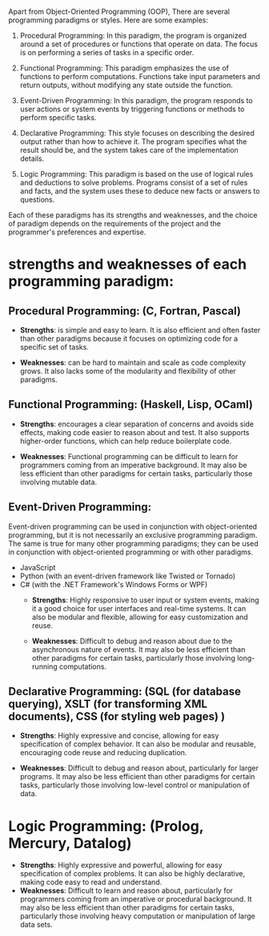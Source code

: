 Apart from Object-Oriented Programming (OOP), There are several programming paradigms or styles.
Here are some examples:

01. Procedural Programming: In this paradigm, the program is organized around a set of procedures or functions that operate on data. The focus is on performing a series of tasks in a specific order.

02. Functional Programming: This paradigm emphasizes the use of functions to perform computations. Functions take input parameters and return outputs, without modifying any state outside the function.

03. Event-Driven Programming: In this paradigm, the program responds to user actions or system events by triggering functions or methods to perform specific tasks.

04. Declarative Programming: This style focuses on describing the desired output rather than how to achieve it. The program specifies what the result should be, and the system takes care of the implementation details.

05. Logic Programming: This paradigm is based on the use of logical rules and deductions to solve problems. Programs consist of a set of rules and facts, and the system uses these to deduce new facts or answers to questions.

Each of these paradigms has its strengths and weaknesses, and the choice of paradigm depends on the requirements of the project and the programmer's preferences and expertise.

# strengths and weaknesses of each programming paradigm:

## Procedural Programming: (C, Fortran, Pascal)
   - **Strengths**: is simple and easy to learn. It is also efficient and often faster than other paradigms because it focuses on optimizing code for a specific set of tasks.
   
   - **Weaknesses**: can be hard to maintain and scale as code complexity grows. It also lacks some of the modularity and flexibility of other paradigms.

## Functional Programming: (Haskell, Lisp, OCaml)
   - **Strengths**: encourages a clear separation of concerns and avoids side effects, making code easier to reason about and test. It also supports higher-order functions, which can help reduce boilerplate code.
  
   - **Weaknesses**: Functional programming can be difficult to learn for programmers coming from an imperative background. It may also be less efficient than other paradigms for certain tasks, particularly those involving mutable data.

## Event-Driven Programming:
Event-driven programming can be used in conjunction with object-oriented programming, but it is not necessarily an exclusive programming paradigm.
The same is true for many other programming paradigms; they can be used in conjunction with object-oriented programming or with other paradigms.
 - JavaScript
 - Python (with an event-driven framework like Twisted or Tornado)
 - C# (with the .NET Framework's Windows Forms or WPF) 
   - **Strengths**: Highly responsive to user input or system events, making it a good choice for user interfaces and real-time systems. It can also be modular and flexible, allowing for easy customization and reuse.
 
   - **Weaknesses**: Difficult to debug and reason about due to the asynchronous nature of events. It may also be less efficient than other paradigms for certain tasks, particularly those involving long-running computations.

## Declarative Programming: (SQL (for database querying), XSLT (for transforming XML documents), CSS (for styling web pages) )
- **Strengths**: Highly expressive and concise, allowing for easy specification of complex behavior. It can also be modular and reusable, encouraging code reuse and reducing duplication.

- **Weaknesses**: Difficult to debug and reason about, particularly for larger programs. It may also be less efficient than other paradigms for certain tasks, particularly those involving low-level control or manipulation of data.

# Logic Programming: (Prolog, Mercury, Datalog)
- **Strengths**: Highly expressive and powerful, allowing for easy specification of complex problems. It can also be highly declarative, making code easy to read and understand.
- **Weaknesses**: Difficult to learn and reason about, particularly for programmers coming from an imperative or procedural background. It may also be less efficient than other paradigms for certain tasks, particularly those involving heavy computation or manipulation of large data sets.